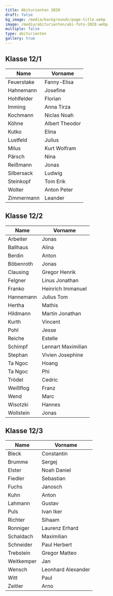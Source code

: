 ```yaml
---
title: Abiturienten 2020
draft: false
bg_image: /media/backgrounds/page-title.webp
image: /media/abiturienten/abi-foto-2020.webp
multiple: false
type: abiturienten
gallery: true
---
```

## Klasse 12/1

|**Name**|**Vorname**|
|---|---|
|Feuerstake|Fanny-Elisa|
|Hahnemann|Josefine|
|Hohlfelder|Florian|
|Imming|Anna Tirza|
|Kochmann|Niclas Noah|
|Köhne|Albert Theodor|
|Kutko|Elina|
|Lustfeld|Julius|
|Milus|Kurt Wolfram|
|Pärsch|Nina|
|Reißmann|Jonas|
|Silbersack|Ludwig|
|Steinkopf|Tom Erik|
|Wolter|Anton Peter|
|Zimmermann|Leander|

## Klasse 12/2

|**Name**|**Vorname**|
|---|---|
|Arbeiter|Jonas|
|Ballhaus|Alina|
|Berdin|Anton|
|Böbenroth|Jonas|
|Clausing|Gregor Henrik|
|Felgner|Linus Jonathan|
|Franko|Heinrich Immanuel|
|Hannemann|Julius Tom|
|Hertha|Mathis|
|Hildmann|Martin Jonathan|
|Kurth|Vincent|
|Pohl|Jesse|
|Reiche|Estelle|
|Schimpf|Lennart Maximilian|
|Stephan|Vivien Josephine|
|Ta Ngoc|Hoang|
|Ta Ngoc|Phi|
|Trödel|Cedric|
|Weißflog|Franz|
|Wend|Marc|
|Wisotzki|Hannes|
|Wollstein|Jonas|

## Klasse 12/3

|**Name**|**Vorname**|
|---|---|
|Bleck|Constantin|
|Brumme|Sergej|
|Elster|Noah Daniel|
|Fiedler|Sebastian|
|Fuchs|Janosch|
|Kuhn|Anton|
|Lahmann|Gustav|
|Puls|Ivan Iker|
|Richter|Sihaam|
|Ronniger|Laurenz Erhard|
|Schaldach|Maximilian|
|Schneider|Paul Herbert|
|Trebstein|Gregor Matteo|
|Weitkemper|Jan|
|Wensch|Leonhard Alexander|
|Witt|Paul|
|Zeitler|Arno|




